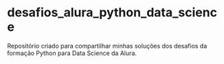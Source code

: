 # desafios_alura_python_data_science
Repositório criado para compartilhar minhas soluções dos desafios da formação Python para Data Science da Alura.
